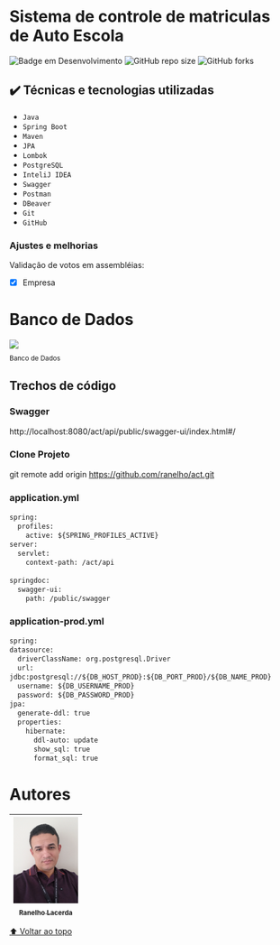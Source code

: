 # Sistema de controle de matriculas de Auto Escola

![Badge em Desenvolvimento](http://img.shields.io/static/v1?label=STATUS&message=EM%20DESENVOLVIMENTO&color=GREEN&style=for-the-badge)
![GitHub repo size](https://img.shields.io/github/repo-size/iuricode/README-template?style=for-the-badge)
![GitHub forks](https://img.shields.io/github/forks/iuricode/README-template?style=for-the-badge)

## ✔️ Técnicas e tecnologias utilizadas

- ``Java``
- ``Spring Boot``
- ``Maven``
- ``JPA``
- ``Lombok``
- ``PostgreSQL``
- ``InteliJ IDEA``
- ``Swagger``
- ``Postman``
- ``DBeaver``
- ``Git``
- ``GitHub``

### Ajustes e melhorias

Validação de votos em assembléias:

- [X] Empresa

# Banco de Dados
<img src="Banco.png" width=650><br><sub>Banco de Dados</sub>

## Trechos de código

### Swagger
http://localhost:8080/act/api/public/swagger-ui/index.html#/

### Clone Projeto
git remote add origin https://github.com/ranelho/act.git

### application.yml

```
spring:
  profiles:
    active: ${SPRING_PROFILES_ACTIVE}
server:
  servlet:
    context-path: /act/api

springdoc:
  swagger-ui:
    path: /public/swagger
```

### application-prod.yml
```
spring:
datasource:
  driverClassName: org.postgresql.Driver
  url: jdbc:postgresql://${DB_HOST_PROD}:${DB_PORT_PROD}/${DB_NAME_PROD}
  username: ${DB_USERNAME_PROD}
  password: ${DB_PASSWORD_PROD}
jpa:
  generate-ddl: true
  properties:
    hibernate:
      ddl-auto: update
      show_sql: true
      format_sql: true
```

# Autores

| [<img src="perfil2.jpg" width=115><br><sub>Ranelho Lacerda</sub>](https://github.com/ranelho) |
|:---------------------------------------------------------------------------------------------:|

[⬆ Voltar ao topo](https://github.com/ranelho/act)<br>